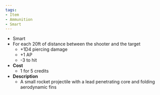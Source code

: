 ```yaml
---
tags:
- Item
- Ammunition
- Smart
---
```

- Smart
- For each 20ft of distance between the shooter and the target
  - +1D4 piercing damage
  - +1 AP
  - -3 to hit
- **Cost**
  -  1 for 5 credits
- **Description**
  - A small rocket projectile with a lead penetrating core and folding aerodynamic fins 

